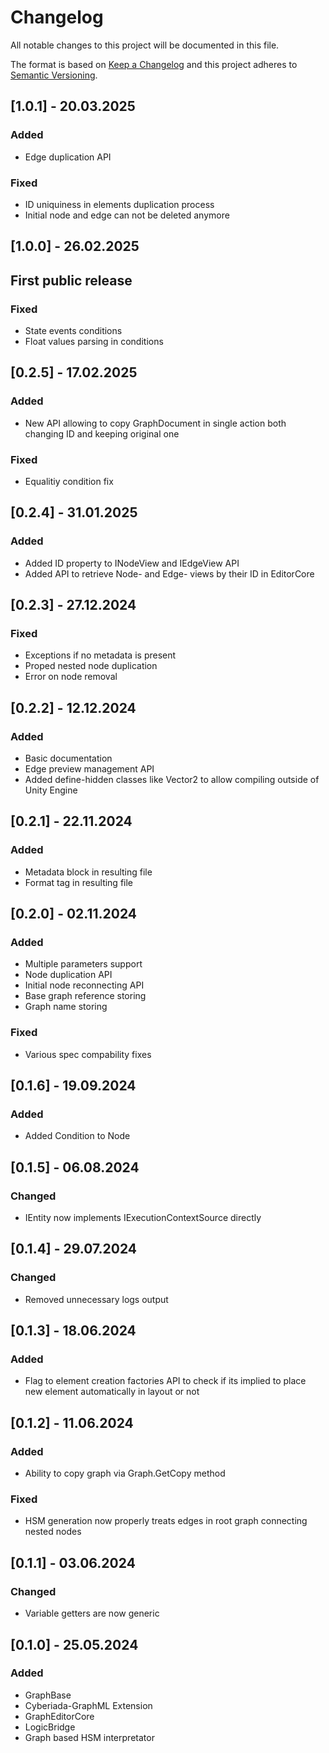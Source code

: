 # Changelog
All notable changes to this project will be documented in this file.

The format is based on [Keep a Changelog](http://keepachangelog.com/en/1.0.0/)
and this project adheres to [Semantic Versioning](http://semver.org/spec/v2.0.0.html).

<!-- Headers should be listed in this order: Added, Changed, Deprecated, Removed, Fixed, Security -->

## [1.0.1] - 20.03.2025
### Added
 - Edge duplication API
### Fixed
 - ID uniquiness in elements duplication process
 - Initial node and edge can not be deleted anymore

## [1.0.0] - 26.02.2025
## First public release
### Fixed
 - State events conditions
 - Float values parsing in conditions

## [0.2.5] - 17.02.2025
### Added
 - New API allowing to copy GraphDocument in single action both changing ID and keeping original one
### Fixed
 - Equalitiy condition fix

## [0.2.4] - 31.01.2025
### Added
 - Added ID property to INodeView and IEdgeView API
 - Added API to retrieve Node- and Edge- views by their ID in EditorCore

## [0.2.3] - 27.12.2024
### Fixed
 - Exceptions if no metadata is present
 - Proped nested node duplication
 - Error on node removal

## [0.2.2] - 12.12.2024
### Added
 - Basic documentation
 - Edge preview management API
 - Added define-hidden classes like Vector2 to allow compiling outside of Unity Engine
 
## [0.2.1] - 22.11.2024
### Added
 - Metadata block in resulting file
 - Format tag in resulting file
 
## [0.2.0] - 02.11.2024
### Added
 - Multiple parameters support
 - Node duplication API
 - Initial node reconnecting API
 - Base graph reference storing
 - Graph name storing
### Fixed
 - Various spec compability fixes

## [0.1.6] - 19.09.2024
### Added
 - Added Condition to Node

## [0.1.5] - 06.08.2024
### Changed
 - IEntity now implements IExecutionContextSource directly

## [0.1.4] - 29.07.2024
### Changed
 - Removed unnecessary logs output

## [0.1.3] - 18.06.2024
### Added
 - Flag to element creation factories API to check if its implied to place new element automatically in layout or not

## [0.1.2] - 11.06.2024
### Added
 - Ability to copy graph via Graph.GetCopy method
### Fixed
 - HSM generation now properly treats edges in root graph connecting nested nodes

## [0.1.1] - 03.06.2024
### Changed
 - Variable getters are now generic
 
## [0.1.0] - 25.05.2024
### Added
 - GraphBase
 - Cyberiada-GraphML Extension
 - GraphEditorCore
 - LogicBridge
 - Graph based HSM interpretator